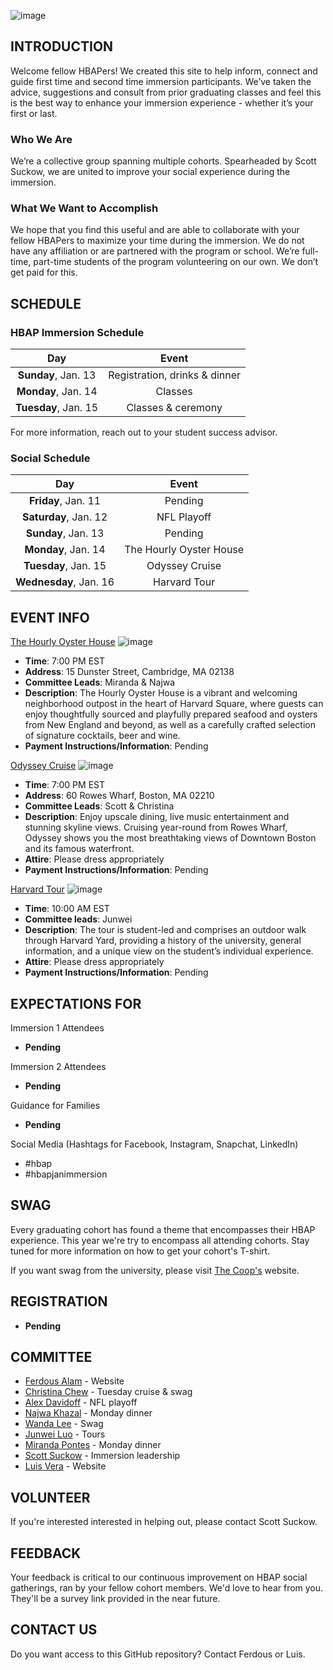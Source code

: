 ![image](https://cdn2.2u.com/content/ce611efa3791400688c60bfd1c797ce0/HBAP-Logo-792x338.png)
## INTRODUCTION

Welcome fellow HBAPers! We created this site to help inform, connect and guide first time and second time immersion participants. We’ve taken the advice, suggestions and consult from prior graduating classes and feel this is the best way to enhance your immersion experience - whether it’s your first or last. 

### Who We Are

We’re a collective group spanning multiple cohorts. Spearheaded by Scott Suckow, we are united to improve your social experience during the immersion. 

### What We Want to Accomplish

We hope that you find this useful and are able to collaborate with your fellow HBAPers to maximize your time during the immersion. We do not have any affiliation or are partnered with the program or school. We’re full-time, part-time students of the program volunteering on our own. We don’t get paid for this. 

## SCHEDULE

### HBAP Immersion Schedule

| Day | Event|
| :--------: | :-----------------------------: |
| **Sunday**, Jan. 13 | Registration, drinks & dinner|
| **Monday**, Jan. 14 | Classes |
| **Tuesday**, Jan. 15 | Classes & ceremony|

For more information, reach out to your student success advisor.

### Social Schedule

| Day | Event|
| :--------: | :-----------------------------: |
| **Friday**, Jan. 11 | Pending |
| **Saturday**, Jan. 12 | NFL Playoff |
| **Sunday**, Jan. 13 | Pending|
| **Monday**, Jan. 14 | The Hourly Oyster House |
| **Tuesday**, Jan. 15 | Odyssey Cruise |
| **Wednesday**, Jan. 16 | Harvard Tour |

## EVENT INFO

[The Hourly Oyster House](https://www.thehourlycambridge.com)
![image](https://www.thehourlycambridge.com/wp-content/uploads/2016/09/cropped.jpg)
- **Time**: 7:00 PM EST
- **Address**: 15 Dunster Street, Cambridge, MA 02138
- **Committee Leads**: Miranda & Najwa
- **Description**: The Hourly Oyster House is a vibrant and welcoming neighborhood outpost in the heart of Harvard Square, where guests can enjoy thoughtfully sourced and playfully prepared seafood and oysters from New England and beyond, as well as a carefully crafted selection of signature cocktails, beer and wine.
- **Payment Instructions/Information**: Pending

[Odyssey Cruise](https://www.odysseycruises.com/boston)
![image](https://www.odysseycruises.com/website/images/gallery/odyssey-boston-ship/00-Boston-Odyssey-Deck-Shoot-13.jpg)
- **Time**: 7:00 PM EST
- **Address**: 60 Rowes Wharf, Boston, MA 02210
- **Committee Leads**: Scott & Christina
- **Description**: Enjoy upscale dining, live music entertainment and stunning skyline views. Cruising year-round from Rowes Wharf, Odyssey shows you the most breathtaking views of Downtown Boston and its famous waterfront. 
- **Attire**: Please dress appropriately
- **Payment Instructions/Information**: Pending

[Harvard Tour](https://www.harvard.edu/on-campus/visit-harvard/tours)
![image](https://www.harvard.edu/sites/default/files/default_images/harvard-social1200.jpg)
- **Time**: 10:00 AM EST
- **Committee leads**: Junwei
- **Description**: The tour is student-led and comprises an outdoor walk through Harvard Yard, providing a history of the university, general information, and a unique view on the student’s individual experience.
- **Attire**: Please dress appropriately
- **Payment Instructions/Information**: Pending

## EXPECTATIONS FOR

Immersion 1 Attendees
- **Pending**

Immersion 2 Attendees
- **Pending**

Guidance for Families
- **Pending**

Social Media (Hashtags for Facebook, Instagram, Snapchat, LinkedIn)
  - #hbap
  - #hbapjanimmersion

## SWAG

Every graduating cohort has found a theme that encompasses their HBAP experience. This year we're try to encompass all attending cohorts. Stay tuned for more information on how to get your cohort's T-shirt. 

If you want swag from the university, please visit [The Coop's](https://store.thecoop.com/ecomm-collections/harvard-business-analytics-program-887/e/collection/) website. 

## REGISTRATION
- **Pending**

## COMMITTEE

- [Ferdous Alam](ferdous.alam@mail.analytics.hbs.edu) - Website
- [Christina Chew](christina.chew@mail.analytics.hbs.edu) - Tuesday cruise & swag
- [Alex Davidoff](alex.davidoff@mail.analytics.hbs.edu) - NFL playoff
- [Najwa Khazal](najwa.khazal@mail.analytics.hbs.edu) - Monday dinner
- [Wanda Lee](wanda.lee@mail.analytics.hbs.edu) - Swag
- [Junwei Luo](junwei.luo@mail.analytics.hbs.edu) - Tours
- [Miranda Pontes](miranda.pontes@mail.analytics.hbs.edu) - Monday dinner
- [Scott Suckow](scott.suckow@mail.analytics.hbs.edu) - Immersion leadership
- [Luis Vera](luis.vear@mail.analytics.hbs.edu) - Website

## VOLUNTEER

If you're interested interested in helping out, please contact Scott Suckow. 

## FEEDBACK

Your feedback is critical to our continuous improvement on HBAP social gatherings, ran by your fellow cohort members. We'd love to hear from you. They'll be a survey link provided in the near future. 

## CONTACT US

Do you want access to this GitHub repository? Contact Ferdous or Luis. 


